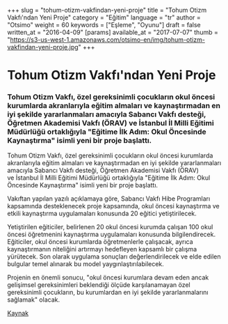 +++
slug = "tohum-otizm-vakfindan-yeni-proje"
title = "Tohum Otizm Vakfı'ndan Yeni Proje"
category = "Eğitim"
language = "tr"
author = "Otsimo"
weight = 60
keywords = ["Eşleme", "Oyunu"]
draft = false
written_at = "2016-04-09"
[params]
available_at = "2017-07-07"
thumb = "https://s3-us-west-1.amazonaws.com/otsimo-en/img/tohum-otizm-vakfindan-yeni-proje.jpg"
+++

# Tohum Otizm Vakfı'ndan Yeni Proje

### Tohum Otizm Vakfı, özel gereksinimli çocukların okul öncesi kurumlarda akranlarıyla eğitim almaları ve kaynaştırmadan en iyi şekilde yararlanmaları amacıyla Sabancı Vakfı desteği, Öğretmen Akademisi Vakfı (ÖRAV) ve İstanbul İl Milli Eğitimi Müdürlüğü ortaklığıyla "Eğitime İlk Adım: Okul Öncesinde Kaynaştırma" isimli yeni bir proje başlattı.


Tohum Otizm Vakfı, özel gereksinimli çocukların okul öncesi kurumlarda akranlarıyla eğitim almaları ve kaynaştırmadan en iyi şekilde yararlanmaları amacıyla Sabancı Vakfı desteği, Öğretmen Akademisi Vakfı (ÖRAV) ve İstanbul İl Milli Eğitimi Müdürlüğü ortaklığıyla "Eğitime İlk Adım: Okul Öncesinde Kaynaştırma" isimli yeni bir proje başlattı.

Vakıftan yapılan yazılı açıklamaya göre, Sabancı Vakfı Hibe Programları kapsamında desteklenecek proje kapsamında, okul öncesi kaynaştırma ve etkili kaynaştırma uygulamaları konusunda 20 eğitici yetiştirilecek.

Yetiştirilen eğiticiler, belirlenen 20 okul öncesi kurumda çalışan 100 okul öncesi öğretmenini kaynaştırma uygulamaları konusunda bilgilendirecek. Eğiticiler, okul öncesi kurumlarda öğretmenlerle çalışacak, ayrıca kaynaştırmanın niteliğini artırmayı hedefleyen kapsamlı bir çalışma yürütecek. Son olarak uygulama sonuçları değerlendirilecek ve elde edilen bulgular temel alınarak bu model yaygınlaştırılabilecek.

Projenin en önemli sonucu, "okul öncesi kurumlara devam eden ancak gelişimsel gereksinimleri beklendiği ölçüde karşılanamayan özel gereksinimli çocukların, bu kurumlardan en iyi şekilde yararlanmalarını sağlamak" olacak.

[Kaynak](http://www.haberler.com/tohum-otizm-vakfi-ndan-yeni-proje-8696187-haberi/)
